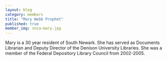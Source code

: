 ```yaml
---
layout: blog
category: members
title: "Mary Webb Prophet"
published: true
member_img: snca-mary.jpg
---
```


Mary is a 30 year resident of South Newark.  She has served as Documents Librarian and Deputy Director of the Denison University Libraries.  She was a member of the Federal Depository Library Council from 2002-2005.
